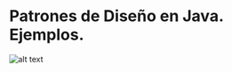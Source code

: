 # Patrones de Diseño en Java. Ejemplos.

![alt text](https://commons.wikimedia.org/wiki/File:Diagrama_Abstract_Factory.png)
